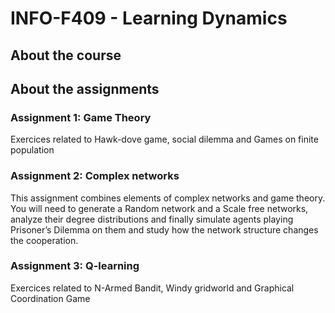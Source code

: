 # INFO-F409 - Learning Dynamics

## About the course 


## About the assignments 

### Assignment 1: Game Theory 
Exercices related to Hawk-dove game, social dilemma and Games on finite population 

### Assignment 2: Complex networks
This assignment combines elements of complex networks and game theory. You will need to generate a Random network and a Scale free networks, analyze their degree distributions and finally simulate agents playing Prisoner’s Dilemma on them and study how the network structure changes the cooperation.

### Assignment 3: Q-learning
Exercices related to N-Armed Bandit, Windy gridworld and Graphical Coordination Game 
